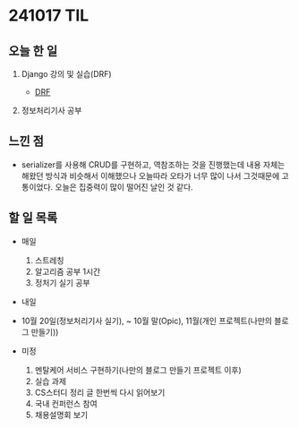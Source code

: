# 241017 TIL

## 오늘 한 일
1. Django 강의 및 실습(DRF)
    - [DRF](../Django/DRF.md)

2. 정보처리기사 공부

## 느낀 점
  - serializer를 사용해 CRUD를 구현하고, 역참조하는 것을 진행했는데 내용 자체는 해왔던 방식과 비슷해서 이해했으나 오늘따라 오타가 너무 많이 나서 그것때문에 고통이었다. 오늘은 집중력이 많이 떨어진 날인 것 같다.

## 할 일 목록
  - 매일
    1. 스트레칭
    2. 알고리즘 공부 1시간
    3. 정처기 실기 공부

  - 내일

  - 10월 20일(정보처리기사 실기), ~ 10월 말(Opic), 11월(개인 프로젝트(나만의 블로그 만들기))

  - 미정
    1. 멘탈케어 서비스 구현하기(나만의 블로그 만들기 프로젝트 이후)
    2. 실습 과제
    3. CS스터디 정리 글 한번씩 다시 읽어보기
    4. 국내 컨퍼런스 참여
    5. 채용설명회 보기